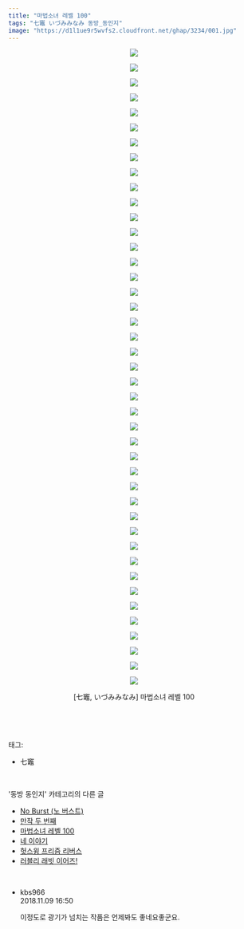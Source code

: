 ```yaml
---
title: "마법소녀 레벨 100"
tags: "七竈 いづみみなみ 동방_동인지"
image: "https://d1l1ue9r5wvfs2.cloudfront.net/ghap/3234/001.jpg"
---
```

<div class="article">
<p style="text-align: center; clear: none; float: none;"><img src="{{ site.imgserver9 }}/ghap/3234/001.jpg"/></p>
<p style="text-align: center; clear: none; float: none;"><img src="{{ site.imgserver9 }}/ghap/3234/002.jpg"/></p>
<p style="text-align: center; clear: none; float: none;"><img src="{{ site.imgserver9 }}/ghap/3234/003.jpg"/></p>
<p style="text-align: center; clear: none; float: none;"><img src="{{ site.imgserver9 }}/ghap/3234/004.jpg"/></p>
<p style="text-align: center; clear: none; float: none;"><img src="{{ site.imgserver9 }}/ghap/3234/005.jpg"/></p>
<p style="text-align: center; clear: none; float: none;"><img src="{{ site.imgserver9 }}/ghap/3234/006.jpg"/></p>
<p style="text-align: center; clear: none; float: none;"><img src="{{ site.imgserver9 }}/ghap/3234/007.jpg"/></p>
<p style="text-align: center; clear: none; float: none;"><img src="{{ site.imgserver9 }}/ghap/3234/008.jpg"/></p>
<p style="text-align: center; clear: none; float: none;"><img src="{{ site.imgserver9 }}/ghap/3234/009.jpg"/></p>
<p style="text-align: center; clear: none; float: none;"><img src="{{ site.imgserver9 }}/ghap/3234/010.jpg"/></p>
<p style="text-align: center; clear: none; float: none;"><img src="{{ site.imgserver9 }}/ghap/3234/011.jpg"/></p>
<p style="text-align: center; clear: none; float: none;"><img src="{{ site.imgserver9 }}/ghap/3234/012.jpg"/></p>
<p style="text-align: center; clear: none; float: none;"><img src="{{ site.imgserver9 }}/ghap/3234/013.jpg"/></p>
<p style="text-align: center; clear: none; float: none;"><img src="{{ site.imgserver9 }}/ghap/3234/014.jpg"/></p>
<p style="text-align: center; clear: none; float: none;"><img src="{{ site.imgserver9 }}/ghap/3234/015.jpg"/></p>
<p style="text-align: center; clear: none; float: none;"><img src="{{ site.imgserver9 }}/ghap/3234/016.jpg"/></p>
<p style="text-align: center; clear: none; float: none;"><img src="{{ site.imgserver9 }}/ghap/3234/017.jpg"/></p>
<p style="text-align: center; clear: none; float: none;"><img src="{{ site.imgserver9 }}/ghap/3234/018.jpg"/></p>
<p style="text-align: center; clear: none; float: none;"><img src="{{ site.imgserver9 }}/ghap/3234/019.jpg"/></p>
<p style="text-align: center; clear: none; float: none;"><img src="{{ site.imgserver9 }}/ghap/3234/020.jpg"/></p>
<p style="text-align: center; clear: none; float: none;"><img src="{{ site.imgserver9 }}/ghap/3234/021.jpg"/></p>
<p style="text-align: center; clear: none; float: none;"><img src="{{ site.imgserver9 }}/ghap/3234/022.jpg"/></p>
<p style="text-align: center; clear: none; float: none;"><img src="{{ site.imgserver9 }}/ghap/3234/023.jpg"/></p>
<p style="text-align: center; clear: none; float: none;"><img src="{{ site.imgserver9 }}/ghap/3234/024.jpg"/></p>
<p style="text-align: center; clear: none; float: none;"><img src="{{ site.imgserver9 }}/ghap/3234/025.jpg"/></p>
<p style="text-align: center; clear: none; float: none;"><img src="{{ site.imgserver9 }}/ghap/3234/026.jpg"/></p>
<p style="text-align: center; clear: none; float: none;"><img src="{{ site.imgserver9 }}/ghap/3234/027.jpg"/></p>
<p style="text-align: center; clear: none; float: none;"><img src="{{ site.imgserver9 }}/ghap/3234/028.jpg"/></p>
<p style="text-align: center; clear: none; float: none;"><img src="{{ site.imgserver9 }}/ghap/3234/029.jpg"/></p>
<p style="text-align: center; clear: none; float: none;"><img src="{{ site.imgserver9 }}/ghap/3234/030.jpg"/></p>
<p style="text-align: center; clear: none; float: none;"><img src="{{ site.imgserver9 }}/ghap/3234/031.jpg"/></p>
<p style="text-align: center; clear: none; float: none;"><img src="{{ site.imgserver9 }}/ghap/3234/032.jpg"/></p>
<p style="text-align: center; clear: none; float: none;"><img src="{{ site.imgserver9 }}/ghap/3234/033.jpg"/></p>
<p style="text-align: center; clear: none; float: none;"><img src="{{ site.imgserver9 }}/ghap/3234/034.jpg"/></p>
<p style="text-align: center; clear: none; float: none;"><img src="{{ site.imgserver9 }}/ghap/3234/035.jpg"/></p>
<p style="text-align: center; clear: none; float: none;"><img src="{{ site.imgserver9 }}/ghap/3234/036.jpg"/></p>
<p style="text-align: center; clear: none; float: none;"><img src="{{ site.imgserver9 }}/ghap/3234/037.jpg"/></p>
<p style="text-align: center; clear: none; float: none;"><img src="{{ site.imgserver9 }}/ghap/3234/038.jpg"/></p>
<p style="text-align: center; clear: none; float: none;"><img src="{{ site.imgserver9 }}/ghap/3234/039.jpg"/></p>
<p style="text-align: center; clear: none; float: none;"><img src="{{ site.imgserver9 }}/ghap/3234/040.jpg"/></p>
<p style="text-align: center; clear: none; float: none;"><img src="{{ site.imgserver9 }}/ghap/3234/041.jpg"/></p>
<p style="text-align: center; clear: none; float: none;"><img src="{{ site.imgserver9 }}/ghap/3234/042.jpg"/></p>
<p style="text-align: center; clear: none; float: none;"><img src="{{ site.imgserver9 }}/ghap/3234/043.jpg"/></p>
<p style="text-align: center; clear: none; float: none;">[七竈, いづみみなみ] 마법소녀 레벨 100</p>
<p><br/></p>
</div><br/>
<div class="tagTrail">
<p>태그: </p>
<ul>
<li>七竈</li>
</ul>
</div><br/>
<div class="another">
<p>'동방 동인지' 카테고리의 다른 글</p>
<ul>
<li><a href="/ghap_3236">No Burst (노 버스트)</a></li>
<li><a href="/ghap_3235">만작 두 번째</a></li>
<li><a href="/ghap_3234">마법소녀 레벨 100</a></li>
<li><a href="/ghap_3231">네 이야기</a></li>
<li><a href="/ghap_3230">헛스윙 프리즘 리버스</a></li>
<li><a href="/ghap_3229">러블리 래빗 이어즈!</a></li>
</ul>
</div><br/>
<div class="cb_module cb_fluid">
<div class="cb_wrt cb_profile">
<div class="comment">
<ul>
<li class="cb_thumb_off" id="comment15370556">
<div class="cb_comment_area">
<div class="cb_info_area">
<div class="cb_section">
<span class="cb_nick_name">kbs966</span>
</div>
<div class="cb_section">
<span class="cb_date">2018.11.09 16:50 </span>
</div>
</div>
<div class="cb_dsc_comment">
<p class="cb_dsc">
											이정도로 광기가 넘치는 작품은 언제봐도 좋네요좋군요.
										</p>
</div>
</div></li>
</ul>
</div>
</div><!-- commentList close -->
</div><br/>
